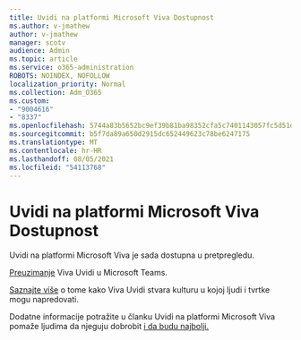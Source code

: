 ```yaml
---
title: Uvidi na platformi Microsoft Viva Dostupnost
ms.author: v-jmathew
author: v-jmathew
manager: scotv
audience: Admin
ms.topic: article
ms.service: o365-administration
ROBOTS: NOINDEX, NOFOLLOW
localization_priority: Normal
ms.collection: Adm_O365
ms.custom:
- "9004616"
- "8337"
ms.openlocfilehash: 5744a83b5652bc9ef39b81ba98352cfa5c7401143057fc5d51d164757413a6d0
ms.sourcegitcommit: b5f7da89a650d2915dc652449623c78be6247175
ms.translationtype: MT
ms.contentlocale: hr-HR
ms.lasthandoff: 08/05/2021
ms.locfileid: "54113768"
---
```

# <a name="microsoft-viva-insights-availability"></a>Uvidi na platformi Microsoft Viva Dostupnost

Uvidi na platformi Microsoft Viva je sada dostupna u pretpregledu.

[Preuzimanje](https://aka.ms/InsightsDocumentation) Viva Uvidi u Microsoft Teams.

[Saznajte više](https://aka.ms/VivaInsights) o tome kako Viva Uvidi stvara kulturu u kojoj ljudi i tvrtke mogu napredovati.

Dodatne informacije potražite u članku Uvidi na platformi Microsoft Viva pomaže ljudima da njeguju dobrobit [i da budu najbolji.](https://techcommunity.microsoft.com/t5/microsoft-viva-blog/microsoft-viva-insights-helps-people-nurture-wellbeing-and-be/ba-p/2107010)
